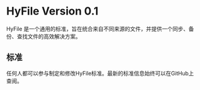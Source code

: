 # HyFile Version 0.1

HyFile 是一个通用的标准，旨在统合来自不同来源的文件，并提供一个同步、备份、查找文件的高效解决方案。

## 标准

任何人都可以参与制定和修改HyFile标准。最新的标准信息始终可以在GitHub上查阅。
